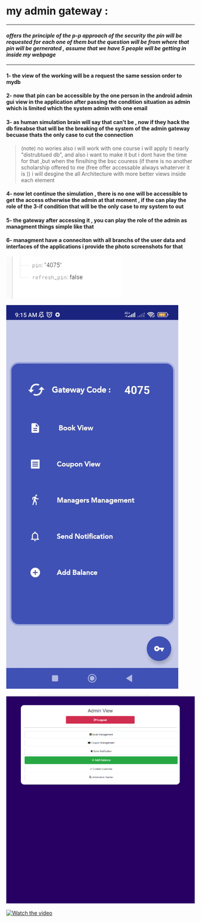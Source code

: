
# my admin gateway : 

----------


####  ***offers the principle of the p-p approach of the security the pin will be requested for each one of them but the question will be from where that pin will be gernerated , assume that we have 5 people will be getting in inside my webpage*** 


----------


#### 1- the view of the working will be a request the same session order to mydb 

#### 2- now that pin can be accessible by the one person in the android admin gui view in the application after passing the condition situation as admin which is limited which the system admin with one email 

#### 3- as human simulation brain will say that can't be , now if they hack the db fireabse that will be the breaking of the system of the admin gateway becuase thats the only case to cut the connection

> (note) no wories also i will work with one course i will apply ti nearly "distrubtued db", and also i want to make it but i dont have the time for that ,but when the finsihing the bsc couress (if there is no another scholarship offered to me (free offer accessable always whaterver it is )) i will desgine the all Architecture with more better views inside each element 


#### 4- now let continue the simulation , there is no one will be accessible to get the access otherwise the admin at that moment , if the can play the role of the 3-if condition that will be the only case to my system to out

#### 5- the gateway after accessing it , you can play the role of the admin as managment things simple like that 

#### 6- managment have a conneciton with all branchs of the user data and interfaces of the applications i provide the photo screenshots for that 

![db information](https://github.com/210041258/E-commerce-system-application-/blob/main/admin%20gateway/Screenshots/db.png)

![mobile admin pin](https://github.com/210041258/E-commerce-system-application-/blob/main/admin%20gateway/Screenshots/mobile_that_time.jpeg)

![website admins](https://github.com/210041258/E-commerce-system-application-/blob/main/admin%20gateway/Screenshots/Screenshot%202024-11-15%20022438.png)


[![Watch the video](https://img.youtube.com/vi/MSdKpZuxwxw/0.jpg)](https://www.youtube.com/watch?v=MSdKpZuxwxw)
